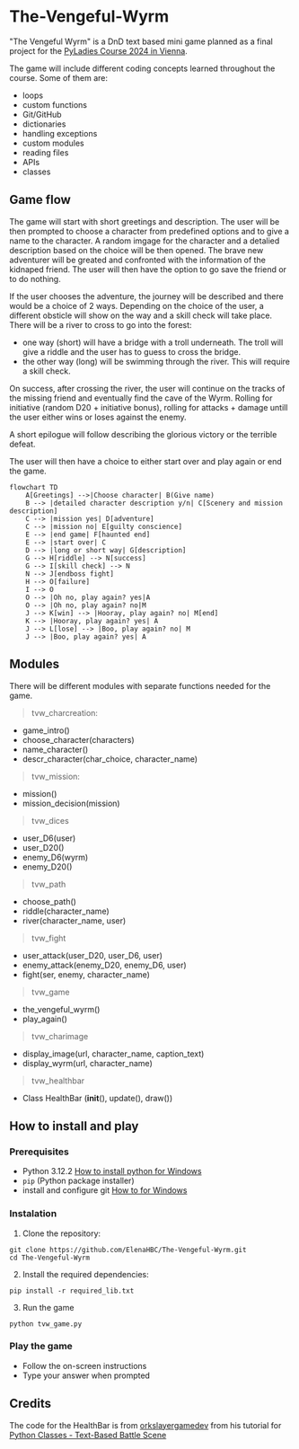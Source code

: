 # The-Vengeful-Wyrm

"The Vengeful Wyrm" is a DnD text based mini game planned as a final project for the [PyLadies Course 2024 in Vienna](https://pyladies.at/2024/pyladies-en-vienna-2024-spring/). 

The game will include different coding concepts learned throughout the course. 
Some of them are:
- loops
- custom functions
- Git/GitHub
- dictionaries 
- handling exceptions
- custom modules
- reading files
- APIs
- classes

## Game flow

The game will start with short greetings and description. The user will be then prompted to choose a character from predefined options and to give a name to the character. A random imgage for the character and a detalied description based on the choice will be then opened. The brave new adventurer will be greated and confronted with the information of the kidnaped friend. The user will then have the option to go save the friend or to do nothing.

If the user chooses the adventure, the journey will be described and there would be a choice of 2 ways.
Depending on the choice of the user, a different obsticle will show on the way and a skill check will take place. 
There will be a river to cross to go into the forest:
- one way (short) will have a bridge with a troll underneath. The troll will give a riddle and the user has to guess to cross the bridge.
- the other way (long) will be swimming through the river. This will require a skill check.

On success, after crossing the river, the user will continue on the tracks of the missing friend and eventually find the cave of the Wyrm.
Rolling for initiative (random D20 + initiative bonus), rolling for attacks + damage untill the user either wins or loses against the enemy.

A short epilogue will follow describing the glorious victory or the terrible defeat.

The user will then have a choice to either start over and play again or end the game.

```mermaid
flowchart TD
    A[Greetings] -->|Choose character| B(Give name) 
    B --> |detailed character description y/n| C[Scenery and mission description]
    C --> |mission yes| D[adventure]
    C --> |mission no| E[guilty conscience]
    E --> |end game| F[haunted end]
    E --> |start over| C
    D --> |long or short way| G[description]
    G --> H[riddle] --> N[success]
    G --> I[skill check] --> N
    N --> J[endboss fight]
    H --> O[failure]
    I --> O
    O --> |Oh no, play again? yes|A
    O --> |Oh no, play again? no|M
    J --> K[win] --> |Hooray, play again? no| M[end]
    K --> |Hooray, play again? yes| A
    J --> L[lose] --> |Boo, play again? no| M
    J --> |Boo, play again? yes| A
```

## Modules
There will be different modules with separate functions needed for the game.

> tvw_charcreation: 
- game_intro()
- choose_character(characters)
- name_character()
- descr_character(char_choice, character_name)

> tvw_mission:
- mission()
- mission_decision(mission)

> tvw_dices
- user_D6(user)
- user_D20()
- enemy_D6(wyrm)
- enemy_D20()

> tvw_path
- choose_path()
- riddle(character_name)
- river(character_name, user)

> tvw_fight
- user_attack(user_D20, user_D6, user)
- enemy_attack(enemy_D20, enemy_D6, user)
- fight(ser, enemy, character_name)

> tvw_game
- the_vengeful_wyrm()
- play_again()

> tvw_charimage
- display_image(url, character_name, caption_text)
- display_wyrm(url, character_name)

> tvw_healthbar
- Class HealthBar (__init__(), update(), draw())


## How to install and play

### Prerequisites
- Python 3.12.2 [How to install python for Windows](https://pyladies.at/2024/pyladies-en-vienna-2024-spring/beginners-en/install_vienna/windows/)
- `pip` (Python package installer)
- install and configure git [How to for Windows](https://pyladies.at/2024/pyladies-en-vienna-2024-spring/git-en/install/windows/)

### Instalation

1. Clone the repository:
```
git clone https://github.com/ElenaHBC/The-Vengeful-Wyrm.git
cd The-Vengeful-Wyrm
```

2. Install the required dependencies:
```
pip install -r required_lib.txt
```

3. Run the game
```
python tvw_game.py
```

### Play the game
- Follow the on-screen instructions
- Type your answer when prompted

## Credits
The code for the HealthBar is from [orkslayergamedev](https://github.com/orkslayergamedev) from his tutorial for [Python Classes - Text-Based Battle Scene](https://github.com/orkslayergamedev/python-classes-text-battle/tree/master)